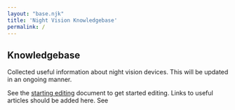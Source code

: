 ```yaml
---
layout: "base.njk"
title: 'Night Vision Knowledgebase'
permalink: /
---
```

## Knowledgebase

Collected useful information about night vision devices. This will be updated in an ongoing manner.

See the [starting editing](/editing/) document to get started editing. Links to useful articles should be added here. See
